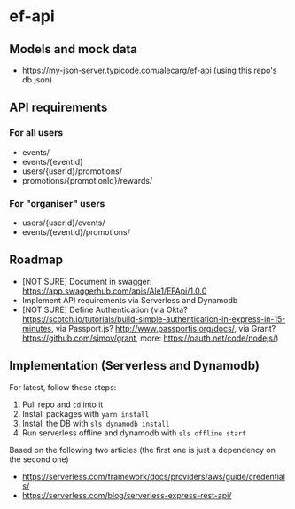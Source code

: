 # ef-api

## Models and mock data
- https://my-json-server.typicode.com/alecarg/ef-api (using this repo's db.json)

## API requirements
### For all users
- events/
- events/{eventId}
- users/{userId}/promotions/
- promotions/{promotionId}/rewards/

### For "organiser" users
- users/{userId}/events/
- events/{eventId}/promotions/

## Roadmap
- [NOT SURE] Document in swagger: https://app.swaggerhub.com/apis/Ale1/EFApi/1.0.0
- Implement API requirements via Serverless and Dynamodb
- [NOT SURE] Define Authentication (via Okta? https://scotch.io/tutorials/build-simple-authentication-in-express-in-15-minutes, via Passport.js? http://www.passportjs.org/docs/, via Grant? https://github.com/simov/grant, more: https://oauth.net/code/nodejs/)

## Implementation (Serverless and Dynamodb)
For latest, follow these steps:
1) Pull repo and `cd` into it
2) Install packages with `yarn install`
3) Install the DB with `sls dynamodb install`
4) Run serverless offline and dynamodb with `sls offline start`

Based on the following two articles (the first one is just a dependency on the second one)
- https://serverless.com/framework/docs/providers/aws/guide/credentials/
- https://serverless.com/blog/serverless-express-rest-api/
